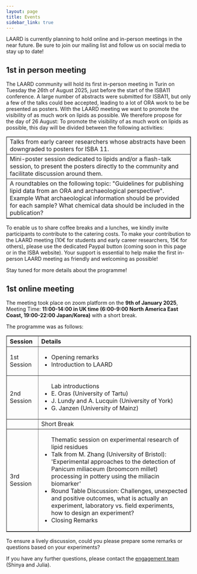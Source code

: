 ```yaml
---
layout: page
title: Events
sidebar_link: true
---
```


LAARD is currently planning to hold online and in-person meetings in the near future. Be sure to join our mailing list and follow us on social media to stay up to date!


<h2>1st in person meeting</h2>
The LAARD community will hold its first in-person meeting in Turin on Tuesday the 26th of August 2025, just before the start of the ISBA11 conference. A large number of abstracts were submitted for ISBA11, but only a few of the talks could bee accepted, leading to a lot of ORA work to be be presented as posters. With the LAARD meeting we want to promote the visibility of as much work on lipids as possible. We therefore propose for the day of 26 August: To promote the visibility of as much work on lipids as possible, this day will be divided between the following activities:
<p></p>
<table border="1" style="border-collapse: collapse; width: 100%;">
  <tbody>
    <tr>
      <td>Talks from early career researchers whose abstracts have been downgraded to posters for ISBA 11.</td>
    </tr>
    <tr>
      <td>Mini-poster session dedicated to lipids and/or a flash-talk session, to present the posters directly to the community and facilitate discussion around them.</td>
    </tr>
    <tr>
      <td>A roundtables on the following topic: "Guidelines for publishing lipid data from an ORA and archaeological perspective". Example What archaeological information should be provided for each sample? What chemical data should be included in the publication?</td>
    </tr>
  </tbody>
</table>

To enable us to share coffee breaks and a lunches, we kindly invite participants to contribute to the catering costs. To make your contribution to the LAARD meeting (10€ for students and early career researchers, 15€ for others), please use the dedicated Paypal button (coming soon in this page or in the ISBA website). Your support is essential to help make the first in-person LAARD meeting as friendly and welcoming as possible!

<!--
<form action="https://www.paypal.com/cgi-bin/webscr" method="post" target="_top">
  <input type="hidden" name="cmd" value="_s-xclick" />
  <input type="hidden" name="hosted_button_id" value="RDF8XWU8HMSXL" />
  <table>
    <tr>
      <td>
        <input type="hidden" name="on0" value="Fee options"/>
        Fee options
      </td>
    </tr>
    <tr>
      <td>
        <select name="os0">
          <option value="Option one: Student">
            Option one: Student €10.00 EUR
          </option>
          <option value="Option two: Standard">
            Option two: Standard €15.00 EUR
          </option>
        </select>
      </td>
    </tr>
  </table>
  <input type="hidden" name="currency_code" value="EUR" />
  <input type="image" src="https://www.paypalobjects.com/en_US/i/btn/btn_buynowCC_LG.gif" border="0" name="submit" title="PayPal - The safer, easier way to pay online!" alt="Buy Now" />
</form>
-->

Stay tuned for more details about the programme!

<h2>1st online meeting</h2>
The meeting took place on zoom platform on the <b>9th of January 2025</b>, Meeting Time: <b>11:00-14:00 in UK time (6:00-9:00 North America East Coast, 19:00-22:00 Japan/Korea)</b> with a short break.

The programme was as follows:
<table border="1" style="border-collapse: collapse; width: 100%;">
  <thead>
    <tr>
      <th style="text-align: left;">Session</th>
      <th style="text-align: left;">Details</th>
    </tr>
  </thead>
  <tbody>
    <tr>
      <td>1st Session</td>
      <td>
        <ul>
          <li>Opening remarks</li>
          <li>Introduction to LAARD</li>
        </ul>
      </td>
    </tr>
    <tr>
      <td>2nd Session</td>
      <td>
        <ul> Lab introductions
          <li>E. Oras (University of Tartu)</li>
          <li>J. Lundy and A. Lucquin (University of York)</li>
          <li>G. Janzen (University of Mainz)</li>
        </ul>
      </td>
    </tr>
    <tr>
      <td></td>
      <td>Short Break</td>
    </tr>
    <tr>
      <td>3rd Session</td>
      <td>
        <ul>Thematic session on experimental research of lipid residues
          <li>Talk from M. Zhang (University of Bristol): 'Experimental approaches to the detection of Panicum miliaceum (broomcorn millet) processing in pottery using the miliacin biomarker'</li>
          <li>Round Table Discussion: Challenges, unexpected and positive outcomes, what is actually an experiment, laboratory vs. field experiments, how to design an experiment?</li>
          <li>Closing Remarks</li>
        </ul>
      </td>
    </tr>
  </tbody>
</table>

To ensure a lively discussion, could you please prepare some remarks or questions based on your experiments?

If you have any further questions, please contact the <a href="https://laardcommunity.github.io/Steering-Committee/#engagement">engagement team</a> (Shinya and Julia).


